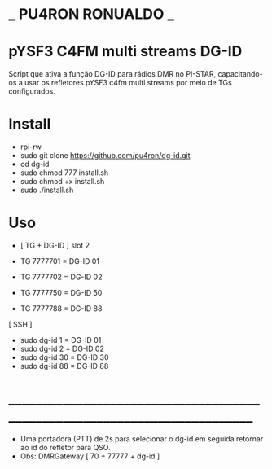 # _ PU4RON RONUALDO _


# pYSF3 C4FM multi streams DG-ID
Script que ativa a função DG-ID para rádios DMR no PI-STAR, capacitando-os a usar os refletores pYSF3 c4fm multi streams por meio de TGs configurados. 


# Install

* rpi-rw
* sudo git clone https://github.com/pu4ron/dg-id.git
* cd dg-id
* sudo chmod 777 install.sh
* sudo chmod +x install.sh
* sudo ./install.sh

# Uso

*  [ TG + DG-ID ] slot 2

*  TG 7777701  = DG-ID 01
*  TG 7777702  = DG-ID 02
*  TG 7777750  = DG-ID 50
*  TG 7777788  = DG-ID 88

[ SSH ]

* sudo dg-id 1  = DG-ID 01
* sudo dg-id 2  = DG-ID 02
* sudo dg-id 30 = DG-ID 30
* sudo dg-id 88 = DG-ID 88

# _________________________________________________________________________
*  Uma portadora (PTT) de 2s para selecionar o dg-id em seguida retornar ao id do refletor para QSO.
*  Obs: DMRGateway [ 70 + 77777 + dg-id ]
